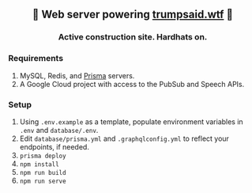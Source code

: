 <h2 align="center"><strong>🚀 Web server powering <a href="https://trumpsaid.wtf/">trumpsaid.wtf</a> 👺</strong></h2>

<h3 align="center">Active construction site. Hardhats on.</h3>

### Requirements

1.  MySQL, Redis, and [Prisma](https://www.prisma.io) servers.
2.  A Google Cloud project with access to the PubSub and Speech APIs.

### Setup

1.  Using `.env.example` as a template, populate environment variables in `.env` and `database/.env`.
2.  Edit `database/prisma.yml` and `.graphqlconfig.yml` to reflect your endpoints, if needed.
3.  `prisma deploy`
4.  `npm install`
5.  `npm run build`
6.  `npm run serve`
